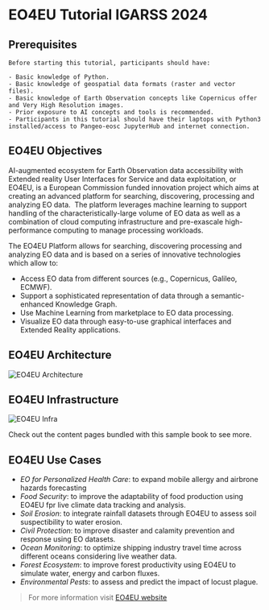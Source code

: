 # EO4EU Tutorial IGARSS 2024

## Prerequisites

```{Note}
Before starting this tutorial, participants should have:

- Basic knowledge of Python.
- Basic knowledge of geospatial data formats (raster and vector files).
- Basic knowledge of Earth Observation concepts like Copernicus offer and Very High Resolution images.
- Prior exposure to AI concepts and tools is recommended.
- Participants in this tutorial should have their laptops with Python3 installed/access to Pangeo-eosc JupyterHub and internet connection.
```

## EO4EU Objectives

AI-augmented ecosystem for Earth Observation data accessibility with Extended reality User Interfaces for Service and data exploitation, or EO4EU, is a European Commission funded innovation project which aims at creating an advanced platform for searching, discovering, processing and analyzing EO data.​
​
The platform leverages machine learning to support handling of the characteristically-large volume of EO data as well as a combination of cloud computing infrastructure and pre-exascale high-performance computing to manage processing workloads.​

The EO4EU Platform allows for searching, discovering processing and analyzing EO data and is based on a series of innovative technologies which allow to:​

- Access EO data from different sources (e.g., Copernicus, Galileo, ECMWF)​.
- Support a sophisticated representation of data through a semantic-enhanced Knowledge Graph​.
- Use Machine Learning from marketplace to EO data processing​.
- Visualize EO data through easy-to-use graphical interfaces and Extended Reality applications​.

## EO4EU Architecture

![EO4EU Architecture](figures/eo4eu-architecture.png)

## EO4EU Infrastructure

![EO4EU Infra](figures/eo4eu-infra.png)

Check out the content pages bundled with this sample book to see more.

## EO4EU Use Cases

- *EO for Personalized Health Care*: to expand mobile allergy and airbrone hazards forecasting
- *Food Security*: to improve the adaptability of food production using EO4EU fpr live climate data tracking and analysis.
- *Soil Erosion*: to integrate rainfall datasets through EO4EU to assess soil suspectibility to water erosion.
- *Civil Protection*: to improve disaster and calamity prevention and response using EO datasets.
- *Ocean Monitoring*: to optimize shipping industry travel time across different oceans considering live weather data.
- *Forest Ecosystem*: to improve forest productivity using EO4EU to simulate water, energy and carbon fluxes.
- *Environmental Pests*: to assess and predict the impact of locust plague.

> For more information visit [EO4EU website](https://eo4eu.eu)

```{tableofcontents}
```
